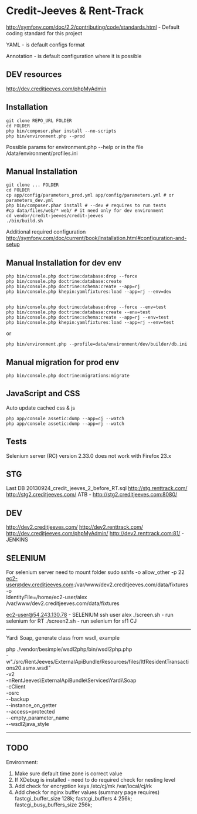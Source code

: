 Credit-Jeeves & Rent-Track
============================

http://symfony.com/doc/2.2/contributing/code/standards.html - Default coding standard for this project

YAML - is default configs format

Annotation - is default configuration where it is possible

DEV resources
------------

http://dev.creditjeeves.com/phpMyAdmin


Installation
------------

```
git clone REPO_URL FOLDER
cd FOLDER
php bin/composer.phar install --no-scripts
php bin/environment.php --prod
```

Possible params for environment.php --help or in the file /data/environment/profiles.ini

Manual Installation
------------

```
git clone ... FOLDER
cd FOLDER
cp app/config/parameters_prod.yml app/config/parameters.yml # or parameters_dev.yml
php bin/composer.phar install # --dev # requires to run tests
#cp data/files/web/* web/ # it need only for dev environment
cd vendor/credit-jeeves/credit-jeeves
./bin/build.sh

```

Additional required configuration
http://symfony.com/doc/current/book/installation.html#configuration-and-setup

Manual Installation for dev env
-------------------------------

```
php bin/console.php doctrine:database:drop --force
php bin/console.php doctrine:database:create
php bin/console.php doctrine:schema:create --app=rj
php bin/console.php khepin:yamlfixtures:load --app=rj --env=dev


php bin/console.php doctrine:database:drop --force --env=test
php bin/console.php doctrine:database:create --env=test
php bin/console.php doctrine:schema:create --app=rj --env=test
php bin/console.php khepin:yamlfixtures:load --app=rj --env=test
```

or

```
php bin/environment.php --profile=data/environment/dev/builder/db.ini
```


Manual migration for prod env
-------------------------------

```
php bin/console.php doctrine:migrations:migrate
```

JavaScript and CSS
------------------

Auto update cached css & js
```
php app/console assetic:dump --app=cj --watch
php app/console assetic:dump --app=rj --watch
```

Tests
-----

Selenium server (RC) version 2.33.0 does not work with Firefox 23.x


STG
---
Last DB 20130924_credit_jeeves_2_before_RT.sql
http://stg.renttrack.com/
http://stg2.creditjeeves.com/
ATB - http://stg2.creditjeeves.com:8080/

DEV
---
http://dev2.creditjeeves.com/
http://dev2.renttrack.com/
http://dev.creditjeeves.com/phpMyAdmin/
http://dev2.renttrack.com:81/ - JENKINS

SELENIUM
---
For selenium server need to mount folder
sudo sshfs -o allow_other -p 22 ec2-user@dev.creditjeeves.com:/var/www/dev2.creditjeeves.com/data/fixtures -o \
 IdentityFile=/home/ec2-user/alex /var/www/dev2.creditjeeves.com/data/fixtures

ec2-user@54.243.130.78 - SELENIUM ssh user alex
./screen.sh - run selenium for RT
./screen2.sh - run selenium for sf1 CJ

_______________________________
Yardi Soap, generate class from wsdl, example

php ./vendor/besimple/wsdl2php/bin/wsdl2php.php \
    -w"./src/RentJeeves/ExternalApiBundle/Resources/files/ItfResidentTransactions20.asmx.wsdl" \
    -v2 \
    -nRentJeeves\\ExternalApiBundle\\Services\\Yardi\\Soap \
    -cClient \
    -osrc \
    --backup \
    --instance_on_getter \
    --access=protected \
    --empty_parameter_name \
    --wsdl2java_style
_______________________________

TODO
----

Environment:
1. Make sure default time zone is correct value
2. If XDebug is installed - need to do required check for nesting level
3. Add check for encryption keys
    /etc/cj/mk
    /var/local/cj/rk
4. Add check for nginx buffer values (summary page requires)
        fastcgi_buffer_size 128k;
        fastcgi_buffers 4 256k;
        fastcgi_busy_buffers_size 256k;